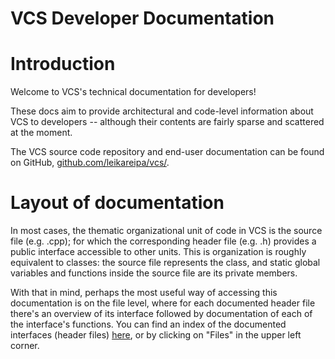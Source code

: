 # VCS Developer Documentation

# Introduction
Welcome to VCS's technical documentation for developers!

These docs aim to provide architectural and code-level information about VCS to developers -- although their contents are fairly sparse and scattered at the moment.

The VCS source code repository and end-user documentation can be found on GitHub, [github.com/leikareipa/vcs/](https://www.github.com/leikareipa/vcs/).

# Layout of documentation

In most cases, the thematic organizational unit of code in VCS is the source file (e.g. .cpp); for which the corresponding header file (e.g. .h) provides a public interface accessible to other units. This is organization is roughly equivalent to classes: the source file represents the class, and static global variables and functions inside the source file are its private members.

With that in mind, perhaps the most useful way of accessing this documentation is on the file level, where for each documented header file there's an overview of its interface followed by documentation of each of the interface's functions. You can find an index of the documented interfaces (header files) [here](./files.html), or by clicking on "Files" in the upper left corner.
